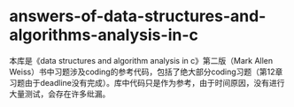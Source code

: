 # answers-of-data-structures-and-algorithms-analysis-in-c
本库是《data structures and algorithm analysis in c》第二版（Mark Allen Weiss）书中习题涉及coding的参考代码，包括了绝大部分coding习题（第12章习题由于deadline没有完成）。库中代码只是作为参考，由于时间原因，没有进行大量测试，会存在许多纰漏。
